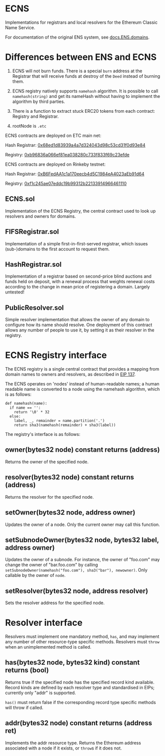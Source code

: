 # ECNS
Implementations for registrars and local resolvers for the Ethereum Classic Name Service.

For documentation of the original ENS system, see [docs.ENS.domains](http://docs.ens.domains/).

# Differences between ENS and ECNS

1. ECNS will not burn funds. There is a special `burn` address at the Registrar that will receive funds at destroy of the `Deed` instead of burning them.

2. ECNS registry natively supports `namehash` algorithm. It is possible to call `namehash(string)` and get its nameHash without having to implement the algorithm by third parties.

3. There is a function to extract stuck ERC20 tokens from each contract: Registry and Registrar.

4. rootNode is `.etc`

ECNS contracts are deployed on ETC main net:

Hash Registrar:   [0x68ed1d83939a4a7d324043d98c53cd31f0d93e84](https://gastracker.io/addr/0x68ed1d83939a4a7d324043d98c53cd31f0d93e84)

Registry:         [0xb96836a066ef81ea038280c733f833f69c23efde](https://gastracker.io/addr/0xb96836a066ef81ea038280c733f833f69c23efde)

ECNS contracts are deployed on Rinkeby testnet:

Hash Registrar:   [0xB6FedAA1c1a170eecb4d5C1984eA4023aEb91d64](https://rinkeby.etherscan.io/address/0xB6FedAA1c1a170eecb4d5C1984eA4023aEb91d64)

Registry:         [0xf1c245ae07eddc19b99312b22133914966461110](https://rinkeby.etherscan.io/address/0xf1c245ae07eddc19b99312b22133914966461110)

## ECNS.sol
Implementation of the ECNS Registry, the central contract used to look up resolvers and owners for domains.

## FIFSRegistrar.sol
Implementation of a simple first-in-first-served registrar, which issues (sub-)domains to the first account to request them.

## HashRegistrar.sol
Implementation of a registrar based on second-price blind auctions and funds held on deposit, with a renewal process that weights renewal costs according to the change in mean price of registering a domain. Largely untested!

## PublicResolver.sol
Simple resolver implementation that allows the owner of any domain to configure how its name should resolve. One deployment of this contract allows any number of people to use it, by setting it as their resolver in the registry.

# ECNS Registry interface

The ECNS registry is a single central contract that provides a mapping from domain names to owners and resolvers, as described in [EIP 137](https://github.com/ethereum/EIPs/issues/137). 

The ECNS operates on 'nodes' instead of human-readable names; a human readable name is converted to a node using the namehash algorithm, which is as follows:

	def namehash(name):
	  if name == '':
	    return '\0' * 32
	  else:
	    label, _, remainder = name.partition('.')
	    return sha3(namehash(remainder) + sha3(label))

The registry's interface is as follows:

## owner(bytes32 node) constant returns (address)
Returns the owner of the specified node.

## resolver(bytes32 node) constant returns (address)
Returns the resolver for the specified node.

## setOwner(bytes32 node, address owner)
Updates the owner of a node. Only the current owner may call this function.

## setSubnodeOwner(bytes32 node, bytes32 label, address owner)
Updates the owner of a subnode. For instance, the owner of "foo.com" may change the owner of "bar.foo.com" by calling `setSubnodeOwner(namehash("foo.com"), sha3("bar"), newowner)`. Only callable by the owner of `node`.

## setResolver(bytes32 node, address resolver)
Sets the resolver address for the specified node.

# Resolver interface

Resolvers must implement one mandatory method, `has`, and may implement any number of other resource-type specific methods. Resolvers must `throw` when an unimplemented method is called.

## has(bytes32 node, bytes32 kind) constant returns (bool)

Returns true if the specified node has the specified record kind available. Record kinds are defined by each resolver type and standardised in EIPs; currently only "addr" is supported.

`has()` must return false if the corresponding record type specific methods will throw if called.

## addr(bytes32 node) constant returns (address ret)

Implements the addr resource type. Returns the Ethereum address associated with a node if it exists, or `throw`s if it does not.
